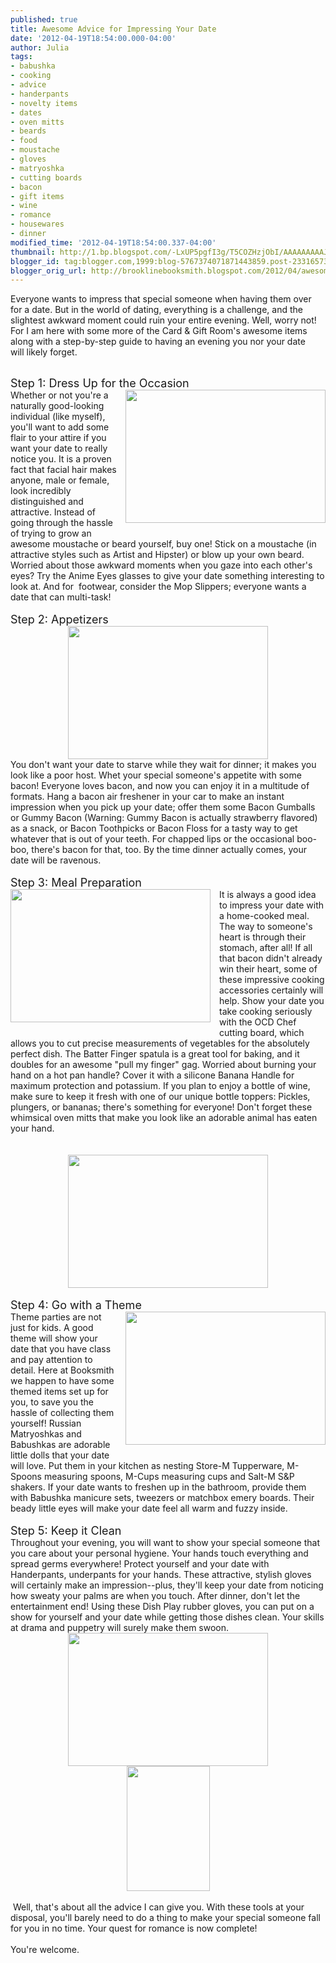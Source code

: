 ```yaml
---
published: true
title: Awesome Advice for Impressing Your Date
date: '2012-04-19T18:54:00.000-04:00'
author: Julia
tags:
- babushka
- cooking
- advice
- handerpants
- novelty items
- dates
- oven mitts
- beards
- food
- moustache
- gloves
- matryoshka
- cutting boards
- bacon
- gift items
- wine
- romance
- housewares
- dinner
modified_time: '2012-04-19T18:54:00.337-04:00'
thumbnail: http://1.bp.blogspot.com/-LxUP5pgfI3g/T5COZHzjObI/AAAAAAAAAJg/Tvl8ZRu67QY/s72-c/blog+021.jpg
blogger_id: tag:blogger.com,1999:blog-5767374071871443859.post-2331657385587183287
blogger_orig_url: http://brooklinebooksmith.blogspot.com/2012/04/awesome-advice-for-impressing-your-date.html
---
```


Everyone wants to impress that special someone when having them over for a date. But in the world of dating, everything is a challenge, and the slightest awkward moment could ruin your entire evening. Well, worry not! For I am here with some more of the Card &amp; Gift Room's awesome items along with a step-by-step&nbsp;guide to&nbsp;having an&nbsp;evening you&nbsp;nor your date will&nbsp;likely forget.<br /><br /><div style="border-bottom: medium none; border-left: medium none; border-right: medium none; border-top: medium none;"><span style="font-size: large;">Step 1: Dress&nbsp;Up&nbsp;for the Occasion</span></div><div style="border-bottom: medium none; border-left: medium none; border-right: medium none; border-top: medium none;"><a href="http://1.bp.blogspot.com/-LxUP5pgfI3g/T5COZHzjObI/AAAAAAAAAJg/Tvl8ZRu67QY/s1600/blog+021.jpg" imageanchor="1" style="clear: right; cssfloat: right; float: right; margin-bottom: 1em; margin-left: 1em;"><img border="0" height="213" qda="true" src="http://1.bp.blogspot.com/-LxUP5pgfI3g/T5COZHzjObI/AAAAAAAAAJg/Tvl8ZRu67QY/s320/blog+021.jpg" width="320" /></a>Whether or not you're a naturally good-looking individual (like myself), you'll want to add some flair to your attire if you want your date to really notice you. It is a proven fact that facial hair makes anyone, male or female, look incredibly distinguished and attractive. Instead of going through the hassle of trying to grow an awesome moustache or beard yourself, buy one! Stick on a moustache (in attractive styles such as Artist and Hipster) or blow up your own beard. Worried about those awkward moments when you gaze into each other's eyes? Try the Anime Eyes glasses to give your date something interesting to look at. And for&nbsp; footwear, consider the Mop Slippers; everyone wants a date that can multi-task!</div><br /><div style="border-bottom: medium none; border-left: medium none; border-right: medium none; border-top: medium none;"><span style="font-size: large;">Step 2: Appetizers</span></div><div class="separator" style="clear: both; text-align: center;"><a href="http://4.bp.blogspot.com/-j8Su-t7Rczw/T5COdzy4e3I/AAAAAAAAAJo/P3TTlHpnSfs/s1600/blog+016.jpg" imageanchor="1" style="margin-left: 1em; margin-right: 1em;"><img border="0" height="213" qda="true" src="http://4.bp.blogspot.com/-j8Su-t7Rczw/T5COdzy4e3I/AAAAAAAAAJo/P3TTlHpnSfs/s320/blog+016.jpg" width="320" /></a></div><div style="border-bottom: medium none; border-left: medium none; border-right: medium none; border-top: medium none;">You don't want your date to starve while they wait for dinner; it makes you look like a poor host. Whet your special someone's appetite with some bacon! Everyone loves bacon, and now you can enjoy it in a multitude of formats. Hang a bacon air freshener in your car to make an instant impression when you pick up your date; offer them some Bacon Gumballs or Gummy Bacon (Warning: Gummy Bacon is actually strawberry flavored) as a snack, or Bacon Toothpicks or Bacon Floss for a tasty way to get whatever that is out of your teeth. For chapped lips or the occasional boo-boo, there's bacon for that, too. By the time dinner actually comes, your date will be ravenous.</div><br /><span style="font-size: large;">Step 3: Meal Preparation</span><br /><div class="separator" style="border-bottom: medium none; border-left: medium none; border-right: medium none; border-top: medium none; clear: both; text-align: center;"><a href="http://1.bp.blogspot.com/-VWNru7HNj0I/T5CR8FoB4-I/AAAAAAAAAJw/VbOvssSiufs/s1600/blog+022.jpg" imageanchor="1" style="clear: left; cssfloat: left; float: left; margin-bottom: 1em; margin-right: 1em;"><img border="0" height="213" qda="true" src="http://1.bp.blogspot.com/-VWNru7HNj0I/T5CR8FoB4-I/AAAAAAAAAJw/VbOvssSiufs/s320/blog+022.jpg" width="320" /></a></div>It is always a good idea to impress your date with a home-cooked meal. The way to someone's heart is through their stomach, after all! If all that bacon didn't already win their heart, some of these impressive cooking accessories certainly will help. Show your date you take cooking seriously with the OCD Chef cutting board, which allows you to cut precise measurements of vegetables for the absolutely perfect dish. The Batter Finger spatula is a great tool for baking, and it doubles for an awesome "pull my finger" gag. Worried about burning your hand on a hot pan handle? Cover it with a silicone Banana Handle for maximum protection and potassium. If you plan to enjoy a bottle of wine, make sure to keep it fresh with one of our unique bottle toppers: Pickles, plungers, or bananas; there's something for everyone! Don't forget these whimsical oven mitts that make you look like an adorable animal has eaten your hand. <br /><br /><br /><div class="separator" style="clear: both; text-align: center;"><a href="http://1.bp.blogspot.com/-Mjg6imiAP1Y/T5CUUVlTNtI/AAAAAAAAAJ4/tqMSOUYsnrw/s1600/blog+003.jpg" imageanchor="1" style="margin-left: 1em; margin-right: 1em;"><img border="0" height="213" qda="true" src="http://1.bp.blogspot.com/-Mjg6imiAP1Y/T5CUUVlTNtI/AAAAAAAAAJ4/tqMSOUYsnrw/s320/blog+003.jpg" width="320" /></a></div><br /><span style="font-size: large;">Step 4: Go with a Theme</span><br /><div style="border-bottom: medium none; border-left: medium none; border-right: medium none; border-top: medium none;"><a href="http://4.bp.blogspot.com/-1reN9skA-Ew/T5CUmizDJ1I/AAAAAAAAAKA/zK1Vc0LXB3c/s1600/blog+007.jpg" imageanchor="1" style="clear: right; cssfloat: right; float: right; margin-bottom: 1em; margin-left: 1em;"><img border="0" height="213" qda="true" src="http://4.bp.blogspot.com/-1reN9skA-Ew/T5CUmizDJ1I/AAAAAAAAAKA/zK1Vc0LXB3c/s320/blog+007.jpg" width="320" /></a>Theme parties are not just for kids. A good theme will show your date that you have class and pay attention to detail. Here at Booksmith we happen to have some themed items set up for you, to save you the hassle of collecting them yourself! Russian Matryoshkas and Babushkas are adorable little dolls that your date will love. Put them in your kitchen as nesting Store-M Tupperware, M-Spoons measuring spoons,&nbsp;M-Cups measuring cups and Salt-M S&amp;P shakers.&nbsp;If your date wants to freshen up in the&nbsp;bathroom, provide them with Babushka manicure sets, tweezers or&nbsp;matchbox emery boards. Their beady little eyes&nbsp;will make your date feel all warm and fuzzy inside.</div><div style="border-bottom: medium none; border-left: medium none; border-right: medium none; border-top: medium none;"><br /></div><div style="border-bottom: medium none; border-left: medium none; border-right: medium none; border-top: medium none;"><span style="font-size: large;">Step 5: Keep it Clean</span></div><div style="border-bottom: medium none; border-left: medium none; border-right: medium none; border-top: medium none;">Throughout your&nbsp;evening, you will want to show your special someone that you care about your personal hygiene. Your hands touch everything and spread germs everywhere! Protect yourself and your date with Handerpants, underpants for your hands. These attractive, stylish gloves will certainly make an impression--plus, they'll keep your date from noticing how sweaty your palms are when you touch. After dinner, don't let the entertainment end! Using these Dish Play rubber gloves, you can put on a show for yourself and your date while getting those dishes clean. Your skills at drama and puppetry will surely make them swoon.</div><div class="separator" style="border-bottom: medium none; border-left: medium none; border-right: medium none; border-top: medium none; clear: both; text-align: center;"><a href="http://3.bp.blogspot.com/--KbVTDqsAjk/T5CW5xgYbkI/AAAAAAAAAKI/C4UpY1U7_cg/s1600/blog+026.jpg" imageanchor="1" style="margin-left: 1em; margin-right: 1em;"><img border="0" height="213" qda="true" src="http://3.bp.blogspot.com/--KbVTDqsAjk/T5CW5xgYbkI/AAAAAAAAAKI/C4UpY1U7_cg/s320/blog+026.jpg" width="320" /></a><a href="http://2.bp.blogspot.com/-KmkyxZqOkH4/T5CW8Nrc3XI/AAAAAAAAAKQ/Y52g4RaUx88/s1600/blog+001.jpg" imageanchor="1" style="margin-left: 1em; margin-right: 1em;"><img border="0" height="200" qda="true" src="http://2.bp.blogspot.com/-KmkyxZqOkH4/T5CW8Nrc3XI/AAAAAAAAAKQ/Y52g4RaUx88/s200/blog+001.jpg" width="133" /></a></div><div class="separator" style="border-bottom: medium none; border-left: medium none; border-right: medium none; border-top: medium none; clear: both; text-align: center;"><br /></div><div style="border-bottom: medium none; border-left: medium none; border-right: medium none; border-top: medium none;">&nbsp;Well, that's about all the advice I can give you. With these tools at your disposal, you'll barely need to do a thing to make your special someone fall for you in no time. Your quest for romance is now complete!</div><div style="border-bottom: medium none; border-left: medium none; border-right: medium none; border-top: medium none;"><br /></div><div style="border-bottom: medium none; border-left: medium none; border-right: medium none; border-top: medium none;">You're welcome.</div><div style="border-bottom: medium none; border-left: medium none; border-right: medium none; border-top: medium none;"><br /></div>